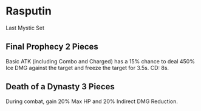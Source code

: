 # Rasputin

Last Mystic Set

## Final Prophecy 2 Pieces

Basic ATK (including Combo and Charged) has a 15% chance to deal 450% Ice DMG against the target and freeze the target for 3.5s. CD: 8s.

## Death of a Dynasty 3 Pieces

During combat, gain 20% Max HP and 20% Indirect DMG Reduction.